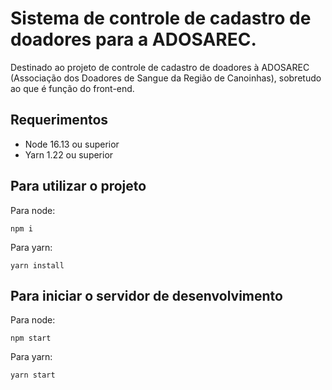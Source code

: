 # Sistema de controle de cadastro de doadores para a ADOSAREC.

Destinado ao projeto de controle de cadastro de doadores à ADOSAREC (Associação dos Doadores de Sangue da Região de Canoinhas), sobretudo ao que é função do front-end.

## Requerimentos

- Node 16.13 ou superior
- Yarn 1.22 ou superior

## Para utilizar o projeto

Para node:
```
npm i
```

Para yarn:
```
yarn install
```

## Para iniciar o servidor de desenvolvimento

Para node:
```
npm start
```

Para yarn:
```
yarn start
```
